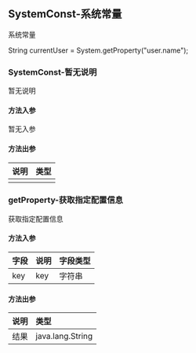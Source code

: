 ## SystemConst-系统常量

系统常量

String currentUser = System.getProperty("user.name");

### SystemConst-暂无说明

暂无说明

#### 方法入参

暂无入参

#### 方法出参

| 说明 | 类型 |
|:---|:---|
|  |  |

### getProperty-获取指定配置信息

获取指定配置信息

#### 方法入参

| 字段 | 说明 | 字段类型 |
|:---|:---|:---|
| key | key | 字符串 |

#### 方法出参

| 说明 | 类型 |
|:---|:---|
| 结果 | java.lang.String |




